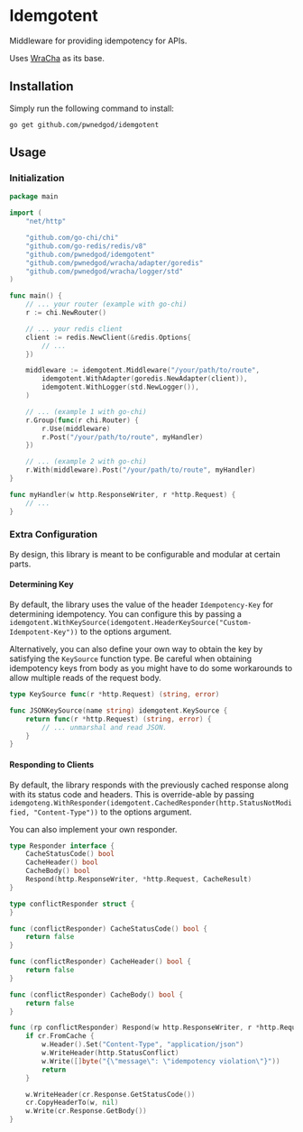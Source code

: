 # Idemgotent

Middleware for providing idempotency for APIs.

Uses [WraCha](https://github.com/pwnedgod/wracha) as its base.

## Installation

Simply run the following command to install:

```
go get github.com/pwnedgod/idemgotent
```

## Usage
### Initialization

```go
package main

import (
	"net/http"

	"github.com/go-chi/chi"
	"github.com/go-redis/redis/v8"
	"github.com/pwnedgod/idemgotent"
	"github.com/pwnedgod/wracha/adapter/goredis"
	"github.com/pwnedgod/wracha/logger/std"
)

func main() {
	// ... your router (example with go-chi)
	r := chi.NewRouter()

	// ... your redis client
	client := redis.NewClient(&redis.Options{
		// ...
	})

	middleware := idemgotent.Middleware("/your/path/to/route",
		idemgotent.WithAdapter(goredis.NewAdapter(client)),
		idemgotent.WithLogger(std.NewLogger()),
	)

	// ... (example 1 with go-chi)
	r.Group(func(r chi.Router) {
		r.Use(middleware)
		r.Post("/your/path/to/route", myHandler)
	})

	// ... (example 2 with go-chi)
	r.With(middleware).Post("/your/path/to/route", myHandler)
}

func myHandler(w http.ResponseWriter, r *http.Request) {
	// ...
}
```

### Extra Configuration

By design, this library is meant to be configurable and modular at certain parts.

#### Determining Key

By default, the library uses the value of the header `Idempotency-Key` for determining idempotency.
You can configure this by passing a `idemgotent.WithKeySource(idemgotent.HeaderKeySource("Custom-Idempotent-Key"))` to the options argument.

Alternatively, you can also define your own way to obtain the key by satisfying the `KeySource` function type.
Be careful when obtaining idempotency keys from body as you might have to do some workarounds to allow multiple reads of the request body.

```go
type KeySource func(r *http.Request) (string, error)
```

```go
func JSONKeySource(name string) idemgotent.KeySource {
	return func(r *http.Request) (string, error) {
		// ... unmarshal and read JSON.
	}
}
```

#### Responding to Clients

By default, the library responds with the previously cached response along with its status code and headers.
This is override-able by passing `idemgoteng.WithResponder(idemgotent.CachedResponder(http.StatusNotModified, "Content-Type"))` to the options argument.

You can also implement your own responder.

```go
type Responder interface {
	CacheStatusCode() bool
	CacheHeader() bool
	CacheBody() bool
	Respond(http.ResponseWriter, *http.Request, CacheResult)
}
```

```go
type conflictResponder struct {
}

func (conflictResponder) CacheStatusCode() bool {
	return false
}

func (conflictResponder) CacheHeader() bool {
	return false
}

func (conflictResponder) CacheBody() bool {
	return false
}

func (rp conflictResponder) Respond(w http.ResponseWriter, r *http.Request, cr CacheResult) {
	if cr.FromCache {
		w.Header().Set("Content-Type", "application/json")
		w.WriteHeader(http.StatusConflict)
		w.Write([]byte("{\"message\": \"idempotency violation\"}"))
		return
	}

	w.WriteHeader(cr.Response.GetStatusCode())
	cr.CopyHeaderTo(w, nil)
	w.Write(cr.Response.GetBody())
}
```
